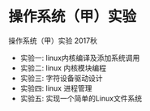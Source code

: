 # 操作系统（甲）实验

操作系统（甲）实验 2017秋 

- 实验一: linux内核编译及添加系统调用
- 实验二: linux 内核模块编程
- 实验三: 字符设备驱动设计
- 实验四: linux 进程管理
- 实验五: 实现一个简单的Linux文件系统

